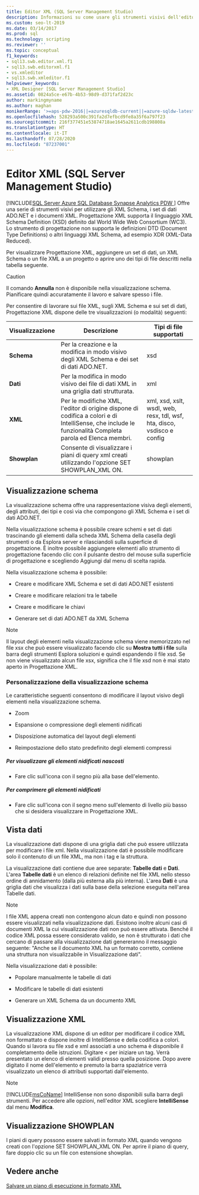 ```yaml
---
title: Editor XML (SQL Server Management Studio)
description: Informazioni su come usare gli strumenti visivi dell'editor XML di SQL Server Management Studio per lavorare con XML Schema (XSD), set di dati ADO.NET e documenti XML.
ms.custom: seo-lt-2019
ms.date: 03/14/2017
ms.prod: sql
ms.technology: scripting
ms.reviewer: ''
ms.topic: conceptual
f1_keywords:
- sql13.swb.editor.xml.f1
- sql13.swb.editorxml.f1
- vs.xmleditor
- sql13.swb.xmleditor.f1
helpviewer_keywords:
- XML Designer [SQL Server Management Studio]
ms.assetid: 0824a5ce-e67b-4b53-98d9-d371faf2d23c
author: markingmyname
ms.author: maghan
monikerRange: '>=aps-pdw-2016||=azuresqldb-current||=azure-sqldw-latest||>=sql-server-2016||=sqlallproducts-allversions||>=sql-server-linux-2017||=azuresqldb-mi-current'
ms.openlocfilehash: 528293a500c391fa2d7efbcd9fe8a35f6a797f23
ms.sourcegitcommit: 216f377451e53874718ae1645a2611cdb198808a
ms.translationtype: HT
ms.contentlocale: it-IT
ms.lasthandoff: 07/28/2020
ms.locfileid: "87237001"
---
```

# <a name="xml-editor-sql-server-management-studio"></a>Editor XML (SQL Server Management Studio)
[!INCLUDE[SQL Server Azure SQL Database Synapse Analytics PDW ](../../includes/applies-to-version/sql-asdb-asdbmi-asa-pdw.md)]
  Offre una serie di strumenti visivi per utilizzare gli XML Schema, i set di dati ADO.NET e i documenti XML. Progettazione XML supporta il linguaggio XML Schema Definition (XSD) definito dal World Wide Web Consortium (WC3). Lo strumento di progettazione non supporta le definizioni DTD (Document Type Definitions) o altri linguaggi XML Schema, ad esempio XDR (XML-Data Reduced).  
  
 Per visualizzare Progettazione XML, aggiungere un set di dati, un XML Schema o un file XML a un progetto o aprire uno dei tipi di file descritti nella tabella seguente.  
  
> [!CAUTION]  
>  Il comando **Annulla** non è disponibile nella visualizzazione schema. Pianificare quindi accuratamente il lavoro e salvare spesso i file.  
  
 Per consentire di lavorare sui file XML, sugli XML Schema e sui set di dati, Progettazione XML dispone delle tre visualizzazioni (o modalità) seguenti:  
  
|Visualizzazione|Descrizione|Tipi di file supportati|  
|----------|-----------------|--------------------------|  
|**Schema**|Per la creazione e la modifica in modo visivo degli XML Schema e dei set di dati ADO.NET.|xsd|  
|**Dati**|Per la modifica in modo visivo dei file di dati XML in una griglia dati strutturata.|xml|  
|**XML**|Per le modifiche XML, l'editor di origine dispone di codifica a colori e di IntelliSense, che include le funzionalità Completa parola ed Elenca membri.|xml, xsd, xslt, wsdl, web, resx, tdl, wsf, hta, disco, vsdisco e config|  
|**Showplan**|Consente di visualizzare i piani di query xml creati utilizzando l'opzione SET SHOWPLAN_XML ON.|showplan|  
  
## <a name="schema-view"></a>Visualizzazione schema  
 La visualizzazione schema offre una rappresentazione visiva degli elementi, degli attributi, dei tipi e così via che compongono gli XML Schema e i set di dati ADO.NET.  
  
 Nella visualizzazione schema è possibile creare schemi e set di dati trascinando gli elementi dalla scheda XML Schema della casella degli strumenti o da Esplora server e rilasciandoli sulla superficie di progettazione. È inoltre possibile aggiungere elementi allo strumento di progettazione facendo clic con il pulsante destro del mouse sulla superficie di progettazione e scegliendo Aggiungi dal menu di scelta rapida.  
  
 Nella visualizzazione schema è possibile:  
  
-   Creare e modificare XML Schema e set di dati ADO.NET esistenti  
  
-   Creare e modificare relazioni tra le tabelle  
  
-   Creare e modificare le chiavi  
  
-   Generare set di dati ADO.NET da XML Schema  
  
> [!NOTE]  
>  Il layout degli elementi nella visualizzazione schema viene memorizzato nel file xsx che può essere visualizzato facendo clic su **Mostra tutti i file** sulla barra degli strumenti Esplora soluzioni e quindi espandendo il file xsd. Se non viene visualizzato alcun file xsx, significa che il file xsd non è mai stato aperto in Progettazione XML.  
  
### <a name="customizing-schema-view"></a>Personalizzazione della visualizzazione schema  
 Le caratteristiche seguenti consentono di modificare il layout visivo degli elementi nella visualizzazione schema.  
  
-   Zoom  
  
-   Espansione o compressione degli elementi nidificati  
  
-   Disposizione automatica del layout degli elementi  
  
-   Reimpostazione dello stato predefinito degli elementi compressi  
  
##### <a name="to-expand-hidden-nested-elements"></a>Per visualizzare gli elementi nidificati nascosti  
  
-   Fare clic sull'icona con il segno più alla base dell'elemento.  
  
##### <a name="to-collapse-nested-elements"></a>Per comprimere gli elementi nidificati  
  
-   Fare clic sull'icona con il segno meno sull'elemento di livello più basso che si desidera visualizzare in Progettazione XML.  
  
## <a name="data-view"></a>Vista dati  
 La visualizzazione dati dispone di una griglia dati che può essere utilizzata per modificare i file xml. Nella visualizzazione dati è possibile modificare solo il contenuto di un file XML, ma non i tag e la struttura.  
  
 La visualizzazione dati contiene due aree separate: **Tabelle dati** e **Dati**. L'area **Tabelle dati** è un elenco di relazioni definite nel file XML nello stesso ordine di annidamento (dalla più esterna alla più interna). L'area **Dati** è una griglia dati che visualizza i dati sulla base della selezione eseguita nell'area Tabelle dati.  
  
> [!NOTE]  
>  I file XML appena creati non contengono alcun dato e quindi non possono essere visualizzati nella visualizzazione dati. Esistono inoltre alcuni casi di documenti XML la cui visualizzazione dati non può essere attivata. Benché il codice XML possa essere considerato valido, se non è strutturato i dati che cercano di passare alla visualizzazione dati genereranno il messaggio seguente: "Anche se il documento XML ha un formato corretto, contiene una struttura non visualizzabile in Visualizzazione dati".  
  
 Nella visualizzazione dati è possibile:  
  
-   Popolare manualmente le tabelle di dati  
  
-   Modificare le tabelle di dati esistenti  
  
-   Generare un XML Schema da un documento XML  
  
## <a name="xml-view"></a>Visualizzazione XML  
 La visualizzazione XML dispone di un editor per modificare il codice XML non formattato e dispone inoltre di IntelliSense e della codifica a colori. Quando si lavora su file xsd e xml associati a uno schema è disponibile il completamento delle istruzioni. Digitare < per iniziare un tag. Verrà presentato un elenco di elementi validi presso quella posizione. Dopo avere digitato il nome dell'elemento e premuto la barra spaziatrice verrà visualizzato un elenco di attributi supportati dall'elemento.  
  
> [!NOTE]  
>  [!INCLUDE[msCoName](../../includes/msconame-md.md)] IntelliSense non sono disponibili sulla barra degli strumenti. Per accedere alle opzioni, nell'editor XML scegliere **IntelliSense** dal menu **Modifica**.  
  
## <a name="showplan-view"></a>Visualizzazione SHOWPLAN  
 I piani di query possono essere salvati in formato XML quando vengono creati con l'opzione SET SHOWPLAN_XML ON. Per aprire il piano di query, fare doppio clic su un file con estensione showplan.  
  
## <a name="see-also"></a>Vedere anche  
 [Salvare un piano di esecuzione in formato XML](../../relational-databases/performance/save-an-execution-plan-in-xml-format.md)  
  
  
